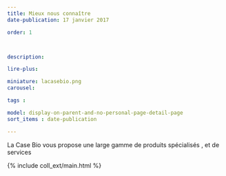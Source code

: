 ```yaml
---
title: Mieux nous connaître
date-publication: 17 janvier 2017

order: 1



description: 

lire-plus:

miniature: lacasebio.png
carousel: 

tags : 

model: display-on-parent-and-no-personal-page-detail-page
sort_items : date-publication

---
```


<!-- ******************************** -->
<!-- **** intro rayon **** -->

La Case Bio vous propose une large gamme de produits spécialisés , et de services

<!-- **** fin intro rayon ********* -->
<!-- ****************************** -->
<!--fin-excerpt-->

{% include coll_ext/main.html %}

